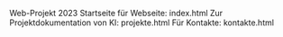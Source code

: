 Web-Projekt 2023
Startseite für Webseite: index.html
Zur Projektdokumentation von KI: projekte.html
Für Kontakte: kontakte.html